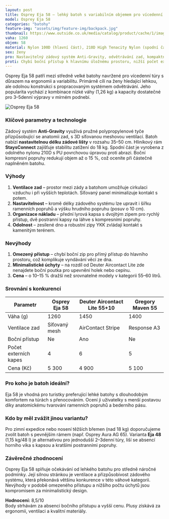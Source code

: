 ```yaml
---
layout: post
title: Osprey Eja 58 – lehký batoh s variabilním objemem pro vícedenní treky
model: Osprey Eja 58
categories: "batohy"
feature-img: "assets/img/feature-img/backpack.jpg"
thumbnail: https://www.outside.co.uk/media/catalog/product/cache/1/image/9df78eab33525d08d6e5fb8d27136e95/o/s/osprey-w-eja-58-rucksack-10004030-deep-teal-0-s22.jpg
vaha: 1260
objem: 58
material: Nylon 100D (hlavní část), 210D High Tenacity Nylon (spodní část)
sex: ženy
pro: Nastavitelný zádový systém Anti-Gravity, odvětrávání zad, kompaktní design s možností redukce objemu
proti: Chybí boční přístup k hlavnímu úložnému prostoru, nižší počet externích úchytů než konkurence
---
```



Osprey Eja 58 patří mezi středně velké batohy navržené pro vícedenní túry s důrazem na ergonomii a variabilitu. Primárně cílí na ženy hledající lehkou, ale odolnou konstrukci s propracovaným systémem odvětrávání. Jeho popularita vychází z kombinace nízké váhy (1,26 kg) a kapacity dostatečné pro 3–5denní výpravy v mírném podnebí.

![Osprey Eja 58](https://res.cloudinary.com/dvwv5cne3/image/fetch/w_auto,h_450,c_fill,g_auto,f_auto,q_auto/https://www.outside.co.uk/media/catalog/product/cache/1/image/9df78eab33525d08d6e5fb8d27136e95/o/s/osprey-w-eja-58-rucksack-10004030-deep-teal-0-s22.jpg)

### Klíčové parametry a technologie

Zádový systém **Anti-Gravity** využívá pružné polypropylenové tyče přizpůsobující se anatomii zad, s 3D síťovanou meshovou ventilací. Batoh nabízí **nastavitelnou délku zádové lišty** v rozsahu 35–50 cm. Hliníkový rám **StaysConnect** zajišťuje stabilitu zatížení do 18 kg. Spodní část je vyrobena z odolného nylonu 210D s PU povrchovou úpravou proti abrazi. Boční kompresní popruhy redukují objem až o 15 %, což oceníte při částečně naplněném batohu.

### Výhody

1. **Ventilace zad** – prostor mezi zády a batohom umožňuje cirkulaci vzduchu i při vyšších teplotách. Síťovaný panel minimalizuje kontakt s potem.
2. **Nastavitelnost** – kromě délky zádového systému lze upravit i šířku ramenních popruhů a výšku hrudního popruhu (posuv o 10 cm).
3. **Organizace nákladu** – přední lyrová kapsa s dvojitým zipem pro rychlý přístup, dvě postranní kapsy na láhve s kompresními popruhy.
4. **Odolnost** – zesílené dno a robustní zipy YKK zvládají kontakt s kamenitým terénem.

### Nevýhody

1. **Omezený přístup** – chybí boční zip pro přímý přístup do hlavního prostoru, což komplikuje vyndávání věcí ze dna.
2. **Minimalistické úchyty** – na rozdíl od Deuter Aircontact Lite zde nenajdete boční poutka pro upevnění holek nebo cepínu.
3. **Cena** – o 10–15 % dražší než srovnatelné modely v kategorii 55–60 litrů.

### Srovnání s konkurencí

| Parametr           | Osprey Eja 58 | Deuter Aircontact Lite 55+10 | Gregory Maven 55 |
|---------------------|---------------|-------------------------------|-------------------|
| Váha (g)            | 1260          | 1450                          | 1400             |
| Ventilace zad       | Síťovaný mesh | AirContact Stripe             | Response A3      |
| Boční přístup       | Ne            | Ano                           | Ne               |
| Počet externích kapes | 4             | 6                             | 5                |
| Cena (Kč)           | 5 300         | 4 900                         | 5 100            |

### Pro koho je batoh ideální?

Eja 58 je vhodná pro turistky preferující lehké batohy s dlouhodobým komfortem na túrách s přenocováním. Ocení ji uživatelky s menší postavou díky anatomickému tvarování ramenních popruhů a bederního pásu.

### Kdo by měl zvážit jinou variantu?

Pro zimní expedice nebo nosení těžších břemen (nad 18 kg) doporučujeme zvolit batoh s pevnějším rámem (např. Osprey Aura AG 65). Varianta **Eja 48** (1,15 kg/48 l) je alternativou pro jednodušší 2–3denní túry, liší se absencí horního víka s kapsou a kratšími postranními popruhy.

### Závěrečné zhodnocení

Osprey Eja 58 splňuje očekávání od lehkého batohu pro středně náročné podmínky. Její silnou stránkou je ventilace a přizpůsobivost zádového systému, která překonává většinu konkurence v této váhové kategorii. Nevýhody v podobě omezeného přístupu a nižšího počtu úchytů jsou kompromisem za minimalistický design.

**Hodnocení:** 8,5/10  
Body strhávám za absenci bočního přístupu a vyšší cenu. Plusy získává za ergonomii, ventilaci a kvalitní materiály.